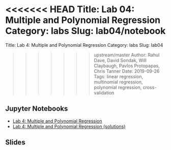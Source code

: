 <<<<<<< HEAD
Title: Lab 04: Multiple and Polynomial Regression
Category: labs
Slug: lab04/notebook
=======
Title: Lab 4: Multiple and Polynomial Regression
Category: labs
Slug: lab04
>>>>>>> upstream/master
Author: Rahul Dave, David Sondak, Will Claybaugh, Pavlos Protopapas, Chris Tanner
Date: 2019-09-26
Tags: linear regression, multinomial regression, polynomial regression, cross-validation

## Jupyter Notebooks
- [Lab 4: Multiple and Polynomial Regression]({filename}notebook/cs109a_lab4_regression.ipynb)
- [Lab 4: Multiple and Polynomial Regression (solutions)]({filename}notebook/cs109a_lab4_regression_solutions.ipynb)

## Slides
<!-- - [PDF | Lab 4 Slides: Multiple and Polynomial Regression (PPTX)]({attach}presentation/lab04_data_splits.pptx) -->
<!-- - [PDF | Lab 4 Slides: Multiple and Polynomial Regression (PDF)]({attach}presentation/lab04_data_splits.pdf) -->